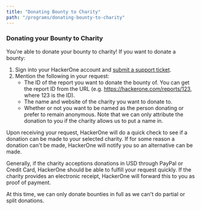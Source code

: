 ```yaml
---
title: "Donating Bounty to Charity"
path: "/programs/donating-bounty-to-charity"
---
```


### Donating your Bounty to Charity
You're able to donate your bounty to charity! If you want to donate a bounty:
1. Sign into your HackerOne account and [submit a support ticket](https://support.hackerone.com/hc/en-us/requests/new). 
2. Mention the following in your request: 
   * The ID of the report you want to donate the bounty of. You can get the report ID from the URL (e.g. https://hackerone.com/reports/123, where 123 is the ID).
   * The name and website of the charity you want to donate to.
   * Whether or not you want to be named as the person donating or prefer to remain anonymous. Note that we can only attribute the donation to you if the charity allows us to put a name in.
   
Upon receiving your request, HackerOne will do a quick check to see if a donation can be made to your selected charity. If for some reason a donation can't be made, HackerOne will notify you so an alternative can be made. 

Generally, if the charity acceptions donations in USD through PayPal or Credit Card, HackerOne should be able to fulfill your request quickly. If the charity provides an electronic receipt, HackerOne will forward this to you as proof of payment. 

At this time, we can only donate bounties in full as we can't do partial or split donations. 
